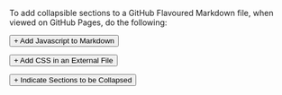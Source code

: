 To add collapsible sections to a GitHub Flavoured Markdown file, when viewed on GitHub Pages, do the following:

<div>
    
<button type="button" class="collapsible">+ Add Javascript to Markdown</button>

<div class="content" style="display: none;" markdown="1">

## e.g. in README.md

**This should be placed at the bottom of the markdown document**

```javascript
<script type="text/javascript">

    function loadCSS(filename){ 

       var file = document.createElement("link");
       file.setAttribute("rel", "stylesheet");
       file.setAttribute("type", "text/css");
       file.setAttribute("href", filename);
       document.head.appendChild(file);
    }

    //just call a function to load your CSS
    //this path should be relative your HTML location
    loadCSS("collapse.css");

    var coll = document.getElementsByClassName("collapsible");
    var i;

    for (i = 0; i < coll.length; i++) {
      coll[i].addEventListener("click", function() {
        this.classList.toggle("active");
        var content = this.nextElementSibling;
        if (content.style.display === "block") {
          content.style.display = "none";
        } else {
          content.style.display = "block";
        }
      });
    }

</script>
```
</div>
</div>

<div>
    
<button type="button" class="collapsible">+ Add CSS in an External File</button>
    
<div class="content" style="display: none;" markdown="1">

## e.g. in collapse.css

```css
/* Style the button that is used to open and close 
    the collapsible content */
.collapsible {
  background-color: #eee;
  color: #444;
  cursor: pointer;
  padding: 18px;
  width: 100%;
  border: 5px;
  text-align: left;
  outline: none;
  font-size: 24px;
}

/* Add a background color to the button if it is clicked on 
    (add the .active class with JS), and when you move the 
    mouse over it (hover) */
.active, .collapsible:hover {
  background-color: #ccc;
}

/* Style the collapsible content. Note: hidden by default */
.content {
  padding: 18px 18px 18px 18px;
  display: none;
  overflow: hidden;
  background-color: #f1f1f1;
  border: 2px solid #444;
  border-radius: 5px;
}

```
</div>
</div>

<div>   
<button type="button" class="collapsible">+ Indicate Sections to be Collapsed</button>
<div class="content" style="display: none;" markdown="1">
## e.g. in README.md

**Note that the line spacing and left alignment of the &lt;div&gt; tags is important!**

```html
<div>
    
<button type="button" class="collapsible">+ Collapsible Section</button>
    
<div class="content" style="display: none;" markdown="1">

<!-- Content to be hidden goes here -->

</div>
</div>
```
</div>
</div>

<script type="text/javascript">

    function loadCSS(filename){ 

       var file = document.createElement("link");
       file.setAttribute("rel", "stylesheet");
       file.setAttribute("type", "text/css");
       file.setAttribute("href", filename);
       document.head.appendChild(file);
    }

    //just call a function to load your CSS
    //this path should be relative your HTML location
    loadCSS("collapse.css");

    var coll = document.getElementsByClassName("collapsible");
    var i;

    for (i = 0; i < coll.length; i++) {
      coll[i].addEventListener("click", function() {
        this.classList.toggle("active");
        var content = this.nextElementSibling;
        if (content.style.display === "block") {
          content.style.display = "none";
        } else {
          content.style.display = "block";
        }
      });
    }

</script>
